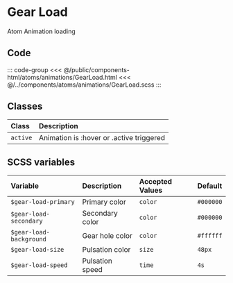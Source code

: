 # Gear Load
<Badge type="tip">Atom</Badge> <Badge type="info">Animation</Badge> <Badge type="info">loading</Badge>

## Code

<div class="dev-section">
    <!--@include: ../../public/components-html/atoms/animations/GearLoad.html -->
</div>

::: code-group
<<< @/public/components-html/atoms/animations/GearLoad.html
<<< @/../components/atoms/animations/GearLoad.scss
:::

## Classes

| Class          | Description                               |
|:---------------|:------------------------------------------|
| `active`       | Animation is :hover or .active triggered  |


## SCSS variables

| Variable                | Description      | Accepted Values | Default   |
|:------------------------|:-----------------|:----------------|:----------|
| `$gear-load-primary`    | Primary color    | `color`         | `#000000` |
| `$gear-load-secondary`  | Secondary color  | `color`         | `#000000` |
| `$gear-load-background` | Gear hole color  | `color`         | `#ffffff` |
| `$gear-load-size`       | Pulsation color  | `size`          | `48px`    |
| `$gear-load-speed`      | Pulsation speed  | `time`          | `4s`      |


<style lang="scss">
@import "docs/theme.scss";

$gear-load-primary: $primary-color;
$gear-load-secondary: $secondary-color;

@import "components/atoms/animations/GearLoad.scss";
</style>
